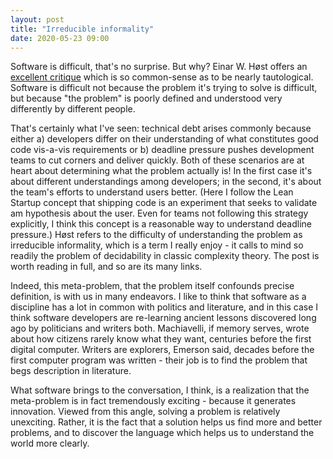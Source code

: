 ```yaml
---
layout: post
title: "Irreducible informality"
date: 2020-05-23 09:00
---
```


Software is difficult, that's no surprise. But why? Einar W. Høst offers an [excellent critique](https://einarwh.wordpress.com/2020/05/19/into-the-tar-pit/) which is so common-sense as to be nearly tautological. Software is difficult not because the problem it's trying to solve is difficult, but because "the problem" is poorly defined and understood very differently by different people.

That's certainly what I've seen: technical debt arises commonly because either a) developers differ on their understanding of what constitutes good code vis-a-vis requirements or b) deadline pressure pushes development teams to cut corners and deliver quickly. Both of these scenarios are at heart about determining what the problem actually is! In the first case it's about different understandings among developers; in the second, it's about the team's efforts to understand users better. (Here I follow the Lean Startup concept that shipping code is an experiment that seeks to validate am hypothesis about the user. Even for teams not following this strategy explicitly, I think this concept is a reasonable way to understand deadline pressure.) Høst refers to the difficulty of understanding the problem as irreducible informality, which is a term I really enjoy - it calls to mind so readily the problem of decidability in classic complexity theory. The post is worth reading in full, and so are its many links.

Indeed, this meta-problem, that the problem itself confounds precise definition, is with us in many endeavors. I like to think that software as a discipline has a lot in common with politics and literature, and in this case I think software developers are re-learning ancient lessons discovered long ago by politicians and writers both. Machiavelli, if memory serves, wrote about how citizens rarely know what they want, centuries before the first digital computer. Writers are explorers, Emerson said, decades before the first computer program was written - their job is to find the problem that begs description in literature.

What software brings to the conversation, I think, is a realization that the meta-problem is in fact tremendously exciting - because it generates innovation. Viewed from this angle, solving a problem is relatively unexciting. Rather, it is the fact that a solution helps us find more and better problems, and to discover the language which helps us to understand the world more clearly.